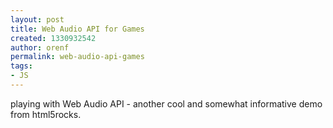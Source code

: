 ```yaml
---
layout: post
title: Web Audio API for Games
created: 1330932542
author: orenf
permalink: web-audio-api-games
tags:
- JS
---
```

<p>playing with Web Audio API - another cool and somewhat informative demo from html5rocks.</p>
